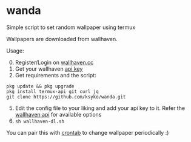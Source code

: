 # wanda
Simple script to set random wallpaper using termux

Wallpapers are downloaded from wallhaven.

Usage:

0. Register/Login on [wallhaven.cc](https://wallhaven.cc/login)
1. Get your wallhaven [api key](https://wallhaven.cc/settings/account)
2. Get requirements and the script:
```
pkg update && pkg upgrade
pkg install termux-api git curl jq
git clone https://github.com/ksyko/wanda.git
```
5. Edit the config file to your liking and add your api key to it. Refer the [wallhaven api](https://wallhaven.cc/help/api) for available options
6. `sh wallhaven-dl.sh`

You can pair this with [crontab](https://github.com/termux/termux-app/issues/1091#issuecomment-809069738) to change wallpaper periodically :)
